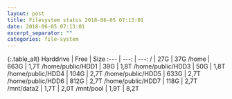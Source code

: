 ```yaml
---
layout: post
title: Filesystem status 2018-06-05 07:13:01
date: 2018-06-05 07:13:01
excerpt_separator: ""
categories: file-system
---
```

{:.table_alt}
Harddrive | Free | Size
:--- | ---: | ---:
/ | 27G | 37G
/home | 663G | 1,7T
/home/public/HDD1 | 39G | 1,8T
/home/public/HDD3 | 50G | 1,8T
/home/public/HDD4 | 104G | 2,7T
/home/public/HDD5 | 633G | 2,7T
/home/public/HDD6 | 812G | 2,7T
/home/public/HDD7 | 118G | 2,7T
/mnt/data2 | 1,7T | 2,0T
/mnt/pool | 1,9T | 8,2T
